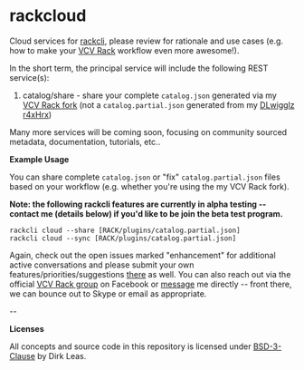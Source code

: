 # rackcloud
Cloud services for [rackcli](https://github.com/dirkleas/rackcli), please review
for rationale and use cases (e.g. how to make your
[VCV Rack](https://github.com/VCVRack/Rack) workflow even more awesome!).

In the short term, the principal service will include the following REST service(s):

1. catalog/share - share your complete `catalog.json` generated via my [VCV Rack fork](https://github.com/dirkleas/Rack) (not a `catalog.partial.json` generated
from my [DLwigglz r4xHrx](https://github.com/dirkleas/DLwigglz))

Many more services will be coming soon, focusing on community sourced metadata,
documentation, tutorials, etc..

**Example Usage**

You can share complete `catalog.json` or "fix" `catalog.partial.json` files
based on your workflow (e.g. whether you're using the my VCV Rack fork).

**Note: the following rackcli features are currently in alpha testing -- contact
me (details below) if you'd like to be join the beta test program.**

```
rackcli cloud --share [RACK/plugins/catalog.partial.json]
rackcli cloud --sync [RACK/plugins/catalog.partial.json]
```

Again, check out the open issues marked "enhancement" for additional active conversations and please submit your own features/priorities/suggestions [there](https://github.com/dirkleas/rackcli/issues) as well. You can also reach out via the official [VCV Rack group](https://www.facebook.com/groups/vcvrack/) on Facebook or [message](https://www.facebook.com/dirkleas) me directly -- front there, we can bounce out to Skype or email as appropriate.

--

**Licenses**

All concepts and source code in this repository is licensed under [BSD-3-Clause](LICENSE) by Dirk Leas.
